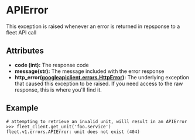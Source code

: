 # APIError

This exception is raised whenever an error is returned in repsponse to a fleet API call

## Attributes
* **code (int):** The response code
* **message(str):** The message included with the error response
* **http_error([googleapiclient.errors.HttpError](http://google.github.io/google-api-python-client/docs/epy/googleapiclient.errors.HttpError-class.html)):** The underlying exception that caused this exception to be raised. If you need access to the raw response, this is where you'll find it.

## Example
	# attempting to retrieve an invalid unit, willl result in an APIError
	>>> fleet_client.get_unit('foo.service')
	fleet.v1.errors.APIError: unit does not exist (404)
